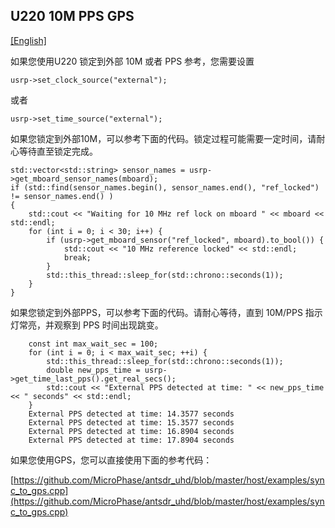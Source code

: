 ## U220 10M PPS GPS
[[English]](../../../../device_and_usage_manual/ANTSDR_U_Series_Module/ANTSDR_U220_Reference_Manual/AntsdrU220_10M_PPS_GPSDO.html)

如果您使用U220 锁定到外部 10M 或者 PPS 参考，您需要设置
```
usrp->set_clock_source("external");
```
或者
```
usrp->set_time_source("external");
```

如果您锁定到外部10M，可以参考下面的代码。锁定过程可能需要一定时间，请耐心等待直至锁定完成。

```
std::vector<std::string> sensor_names = usrp->get_mboard_sensor_names(mboard);
if (std::find(sensor_names.begin(), sensor_names.end(), "ref_locked") != sensor_names.end() )
{
    std::cout << "Waiting for 10 MHz ref lock on mboard " << mboard << std::endl;
    for (int i = 0; i < 30; i++) {
        if (usrp->get_mboard_sensor("ref_locked", mboard).to_bool()) {
            std::cout << "10 MHz reference locked" << std::endl;
            break;
        }
        std::this_thread::sleep_for(std::chrono::seconds(1));
    }
}
```
如果您锁定到外部PPS，可以参考下面的代码。请耐心等待，直到 10M/PPS 指示灯常亮，并观察到 PPS 时间出现跳变。

```
    const int max_wait_sec = 100;
    for (int i = 0; i < max_wait_sec; ++i) {
        std::this_thread::sleep_for(std::chrono::seconds(1));
        double new_pps_time = usrp->get_time_last_pps().get_real_secs();
        std::cout << "External PPS detected at time: " << new_pps_time << " seconds" << std::endl;
    }
    External PPS detected at time: 14.3577 seconds
    External PPS detected at time: 15.3577 seconds
    External PPS detected at time: 16.8904 seconds
    External PPS detected at time: 17.8904 seconds
```
如果您使用GPS，您可以直接使用下面的参考代码：

[https://github.com/MicroPhase/antsdr_uhd/blob/master/host/examples/sync_to_gps.cpp](https://github.com/MicroPhase/antsdr_uhd/blob/master/host/examples/sync_to_gps.cpp)